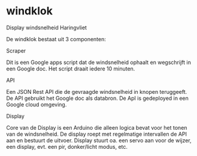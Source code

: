 # windklok
Display windsnelheid Haringvliet

De windklok bestaat uit 3 componenten:

Scraper

Dit is een Google apps script dat de windsnelheid ophaalt en wegschrijft in een Google doc.
Het script draait iedere 10 minuten. 

API

Een JSON Rest API die de gevraagde windsnelheid in knopen teruggeeft.
De API gebruikt het Google doc als databron.
De ApI is gedeployed in een Google cloud omgeving.

Display

Core van de Display is een Arduino die alleen logica bevat voor het tonen van de windsnelheid.
De display roept met regelmatige intervallen de API aan en bestuurt de uitvoer.
Display stuurt oa. een servo aan voor de wijzer, een display, evt. een pir, donker/licht modus, etc.

